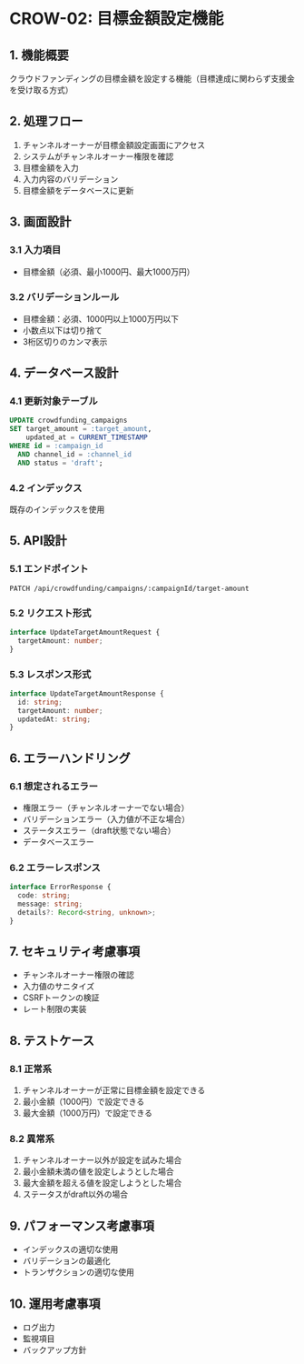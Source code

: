 # CROW-02: 目標金額設定機能

## 1. 機能概要
クラウドファンディングの目標金額を設定する機能（目標達成に関わらず支援金を受け取る方式）

## 2. 処理フロー
1. チャンネルオーナーが目標金額設定画面にアクセス
2. システムがチャンネルオーナー権限を確認
3. 目標金額を入力
4. 入力内容のバリデーション
5. 目標金額をデータベースに更新

## 3. 画面設計
### 3.1 入力項目
- 目標金額（必須、最小1000円、最大1000万円）

### 3.2 バリデーションルール
- 目標金額：必須、1000円以上1000万円以下
- 小数点以下は切り捨て
- 3桁区切りのカンマ表示

## 4. データベース設計
### 4.1 更新対象テーブル
```sql
UPDATE crowdfunding_campaigns
SET target_amount = :target_amount,
    updated_at = CURRENT_TIMESTAMP
WHERE id = :campaign_id
  AND channel_id = :channel_id
  AND status = 'draft';
```

### 4.2 インデックス
既存のインデックスを使用

## 5. API設計
### 5.1 エンドポイント
```
PATCH /api/crowdfunding/campaigns/:campaignId/target-amount
```

### 5.2 リクエスト形式
```typescript
interface UpdateTargetAmountRequest {
  targetAmount: number;
}
```

### 5.3 レスポンス形式
```typescript
interface UpdateTargetAmountResponse {
  id: string;
  targetAmount: number;
  updatedAt: string;
}
```

## 6. エラーハンドリング
### 6.1 想定されるエラー
- 権限エラー（チャンネルオーナーでない場合）
- バリデーションエラー（入力値が不正な場合）
- ステータスエラー（draft状態でない場合）
- データベースエラー

### 6.2 エラーレスポンス
```typescript
interface ErrorResponse {
  code: string;
  message: string;
  details?: Record<string, unknown>;
}
```

## 7. セキュリティ考慮事項
- チャンネルオーナー権限の確認
- 入力値のサニタイズ
- CSRFトークンの検証
- レート制限の実装

## 8. テストケース
### 8.1 正常系
1. チャンネルオーナーが正常に目標金額を設定できる
2. 最小金額（1000円）で設定できる
3. 最大金額（1000万円）で設定できる

### 8.2 異常系
1. チャンネルオーナー以外が設定を試みた場合
2. 最小金額未満の値を設定しようとした場合
3. 最大金額を超える値を設定しようとした場合
4. ステータスがdraft以外の場合

## 9. パフォーマンス考慮事項
- インデックスの適切な使用
- バリデーションの最適化
- トランザクションの適切な使用

## 10. 運用考慮事項
- ログ出力
- 監視項目
- バックアップ方針 